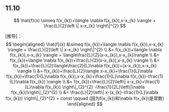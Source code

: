 ## 11.10

$$
\hat{f}(x) \simeq f(x_{k})+\langle \nabla f(x_{k}),x-x_{k} \rangle + \frac{L}{2}\left \| x-x_{k} \right\|^{2}
$$

[推导]：
$$
\begin{aligned}
\hat{f}(x) &\simeq f(x_{k})+\langle \nabla f(x_{k}),x-x_{k} \rangle + \frac{L}{2}\left \| x-x_{k} \right\|^{2} \\
&= f(x_{k})+\langle \nabla f(x_{k}),x-x_{k} \rangle + \langle\frac{L}{2}(x-x_{k}),x-x_{k}\rangle \\
&= f(x_{k})+\langle \nabla f(x_{k})+\frac{L}{2}(x-x_{k}),x-x_{k} \rangle \\
&= f(x_{k})+\frac{L}{2}\langle\frac{2}{L}\nabla f(x_{k})+(x-x_{k}),x-x_{k} \rangle \\
&= f(x_{k})+\frac{L}{2}\langle x-x_{k}+\frac{1}{L}\nabla f(x_{k})+\frac{1}{L}\nabla f(x_{k}),x-x_{k}+\frac{1}{L}\nabla f(x_{k})-\frac{1}{L}\nabla f(x_{k}) \rangle \\
&= f(x_{k})+\frac{L}{2}\left\| x-x_{k}+\frac{1}{L}\nabla f(x_{k}) \right\|_{2}^{2} -\frac{1}{2L}\left\|\nabla f(x_{k})\right\|_{2}^{2} \\
&= \frac{L}{2}\left\| x-(x_{k}-\frac{1}{L}\nabla f(x_{k})) \right\|_{2}^{2} + const \qquad (因为f(x_{k})和\nabla f(x_{k})是常数)
\end{aligned}
$$

